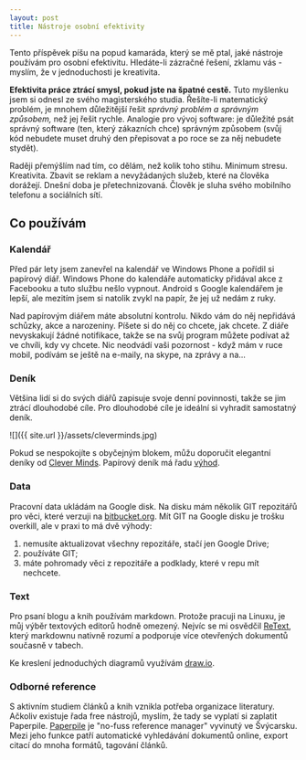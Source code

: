 ```yaml
---
layout: post
title: Nástroje osobní efektivity
---
```


Tento příspěvek píšu na popud kamaráda, který se mě ptal,
jaké nástroje používám pro osobní efektivitu. Hledáte-li zázračné řešení,
zklamu vás - myslím, že v jednoduchosti je kreativita.

**Efektivita práce ztrácí smysl, pokud jste na špatné cestě.**
Tuto myšlenku jsem si odnesl ze svého magisterského studia.
Řešíte-li matematický problém, je mnohem důležitější řešit
*správný problém a správným způsobem,* než jej řešit rychle.
Analogie pro vývoj software: je důležité psát správný software
(ten, který zákazních chce) správným způsobem (svůj kód
nebudete muset druhý den přepisovat a po roce se za něj
nebudete stydět).

Raději přemýšlím nad tím, co dělám, než kolik toho stihu.
Minimum stresu. Kreativita. Zbavit se reklam a nevyžádaných služeb,
které na člověka dorážejí. Dnešní doba je přetechnizovaná.
Člověk je sluha svého mobilního telefonu a sociálních sítí.

## Co používám

### Kalendář

Před pár lety jsem zanevřel na kalendář ve Windows Phone a pořídil si papírový
diář. Windows Phone do kalendáře automaticky přidával akce z Facebooku a tuto
službu nešlo vypnout. Android s Google kalendářem je lepší, ale mezitím jsem si natolik zvykl
na papír, že jej už nedám z ruky.

Nad papírovým diářem máte absolutní kontrolu. Nikdo vám do něj nepřidává schůzky,
akce a narozeniny. Píšete si do něj co chcete, jak chcete. Z diáře nevyskakují žádné notifikace,
takže se na svůj program můžete podívat až ve chvíli, kdy vy chcete.
Nic neodvádí vaši pozornost - když mám v ruce mobil, podívám se ještě na e-maily, na skype,
na zprávy a na...

### Deník

Většina lidí si do svých diářů zapisuje svoje denní povinnosti, takže se jim ztrácí dlouhodobé
cíle. Pro dlouhodobé cíle je ideální si vyhradit samostatný deník.

![]({{ site.url }}/assets/cleverminds.jpg)

Pokud se nespokojíte s obyčejným blokem, můžu doporučit elegantní deníky
od [Clever Minds](https://www.cleverminds.eu). Papírový deník má řadu
[výhod](https://www.cleverminds.eu/jmsblog/Vyrobky-v-praxi/67_5-duvodu-proc-je-papirovy-diar-presne-to-co-potrebujetes).

### Data

Pracovní data ukládám na Google disk. Na disku mám několik GIT repozitářů pro věci,
které verzuji na [bitbucket.org](https://bitbucket.org/). Mít GIT na Google disku je trošku
overkill, ale v praxi to má dvě výhody:

1. nemusíte aktualizovat všechny repozitáře, stačí jen Google Drive;
2. používáte GIT;
3. máte pohromady věci z repozitáře a podklady, které v repu mít nechcete.

### Text

Pro psaní blogu a knih používám markdown. Protože pracuji na Linuxu, je můj výběr textových
editorů hodně omezený. Nejvíc se mi osvědčil
[ReText](https://github.com/retext-project/retext), který markdownu nativně rozumí a podporuje
více otevřených dokumentů současně v tabech.

Ke kreslení jednoduchých diagramů využívám [draw.io](draw.io).

### Odborné reference

S aktivním studiem článků a knih vznikla potřeba organizace literatury.
Ačkoliv existuje řada free nástrojů, myslím, že tady se vyplatí si zaplatit Paperpile.
[Paperpile](paperpile.com) je "no-fuss reference manager" vyvinutý ve Švýcarsku. Mezi jeho funkce
patří automatické vyhledávání dokumentů online, export citací do mnoha formátů, tagování článků.

